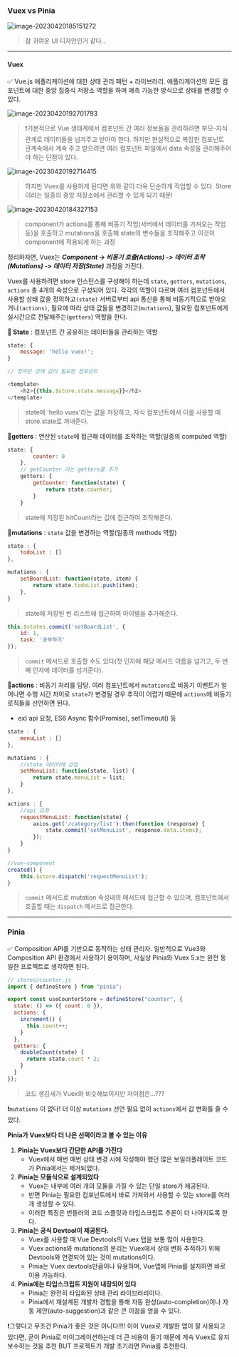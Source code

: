### Vuex vs Pinia

![image-20230420185151272](./assets/image-20230420185151272.png)

> 참 귀여운 UI 디자인인거 같다..



---



#### Vuex

✅ Vue.js 애플리케이션에 대한 상태 관리 패턴 + 라이브러리. 애플리케이션의 모든 컴포넌트에 대한 중앙 집중식 저장소 역할을 하며 예측 가능한 방식으로 상태를 변경할 수 있다.

![image-20230420192701793](./assets/image-20230420192701793.png)

>  ❗기본적으로 Vue 생태계에서 컴포넌트 간 여러 정보들을 관리하려면 부모-자식 관계로 데이터들을 넘겨주고 받아야 한다. 하지만 현실적으로 복잡한 컴포넌트 관계속에서 계속 주고 받으려면 여러 컴포넌트 파일에서 data 속성을 관리해주어야 하는 단점이 있다.

![image-20230420192714415](./assets/image-20230420192714415.png)

> 하지만 Vuex를 사용하게 된다면 위와 같이 더욱 단순하게 작업할 수 있다. Store이라는 일종의 중앙 저장소에서 관리할 수 있게 되기 때문!



![image-20230420184327153](./assets/image-20230420184327153.png)

> component가 actions를 통해 비동기 작업(서버에서 데이터를 가져오는 작업 등)을 호출하고 mutations을 호출해 state의 변수들을 조작해주고 이것이 component에 적용되게 하는 과정

정리하자면, Vuex는 ***Component -> 비동기 호출(Actions) -> 데이터 조작(Mutations) -> 데이터 저장(State)*** 과정을 가진다.

Vuex를 사용하려면 store 인스턴스를 구성해야 하는데 `state`, `getters`, `mutations`, `actions` 총 4개의 속성으로 구성되어 있다. 각각의 역할이 다르며 여러 컴포넌트에서  사용할 상태 값을 정의하고`(state)` 서버로부터 api 통신을 통해 비동기적으로 받아오거나`(actions)`, 필요에 따라 상태 값들을 변경하고(`mutations`), 필요한 컴포넌트에게 실시간으로 전달해주는(`getters`) 역할을 한다.

**📌 State** : 컴포넌트 간 공유하는 데이터들을 관리하는 역할

```javascript
state: {
    message: 'hello vuex!';
}
```

```javascript
// 정의된 상태 값이 필요한 컴포넌트

<template>
    <h2>{{this.$store.state.message}}</h2>
</template>
```

> state에 'hello vuex'라는 값을 저장하고, 자식 컴포넌트에서 이를 사용할 때 store.state로 꺼내준다.



**📌getters** : 연산된 `state`에 접근해 데이터를 조작하는 역할(일종의 computed 역할)

```javascript
state: {
        counter: 0
    },
    // getCounter 라는 getters를 추가
    getters: {
        getCounter: function(state) {
            return state.counter;
        }
    }
```

> state에 저장된 hitCount라는 값에 접근하여 조작해준다.



**📌mutations** : `state` 값을 변경하는 역할(일종의 methods 역할)

```javascript
state : {
    todoList : []
},

mutations : {
    setBoardList: function(state, item) {
        return state.todoList.push(item);
    },
}
```

> state에 저장된 빈 리스트에 접근하여 아이템을 추가해준다.

```javascript
this.$states.commit('setBoardList', {
    id: 1,
    task: '공부하기'
});
```

> `commit` 메서드로 호출할 수도 있다(첫 인자에 해당 메서드 이름을 넘기고, 두 번째 인자에 데이터를 넘겨준다).



**📌actions** : 비동기 처리를 담당. 여러 컴포넌트에서 `mutations`로 비동기 이벤트가 일어나면 수행 시간 차이로 `state`가 변경될 경우 추적이 어렵기 때문에 `actions`에 비동기 로직들을 선언하면 된다.

- ex) api 요청, ES6 Async 함수(Promise), setTimeout() 등

```javascript
state : {
    menuList : []
},

mutations : {
    //state 데이터에 삽입
    setMenuList: function(state, list) {
        return state.menuList = list;
    }
},

actions : {
    //api 요청
    requestMenuList: function(state) {
        axios.get('/category/list').then(function (response) {
            state.commit('setMenuList', response.data.items);
        });
    }
}
```

```javascript
//vue-component
created() {
    this.$store.dispatch('requestMenuList');
}
```

> `commit` 메서드로 mutation 속성내의 메서드에 접근할 수 있으며, 컴포넌트에서 호출할 때는 `dispatch` 메서드로 접근한다.



----



### Pinia

✅ Composition API를 기반으로 동작하는 상태 관리자. 일반적으로 Vue3와 Composition API 환경에서 사용하기 용이하며, 사실상 Pinia와 Vuex 5.x는 완전 동일한 프로젝트로 생각하면 된다.

```javascript
// stores/counter.js
import { defineStore } from "pinia";

export const useCounterStore = defineStore("counter", {
  state: () => ({ count: 0 }),
  actions: {
    increment() {
      this.count++;
    }
  },
  getters: {
    doubleCount(state) {
      return state.count * 2;
    }
  }
});
```

> 코드 생김새가 Vuex와 비슷해보이지만 차이점은...???

❗`mutations` 이 없다! 더 이상 `mutations` 선언 필요 없이 `actions`에서 값 변화를 줄 수 있다.



**Pinia가 Vuex보다 더 나은 선택이라고 볼 수 있는 이유**

1. **Pinia는 Vuex보다 간단한 API를 가진다**
   - Vuex에서 매번 매번 상태 변경 시에 작성해야 했던 많은 보일러플레이트 코드가 Pinia에서는 제거되었다.
2. **Pinia는 모듈식으로 설계되었다**
   - Vuex는 내부에 여러 개의 모듈을 가질 수 있는 단일 store가 제공된다.
   - 반면 Pinia는 필요한 컴포넌트에서 바로 가져와서 사용할 수 있는 store를 여러 개 생성할 수 있다.
   - 이러한 특징은 번들러의 코드 스플릿과 타입스크립트 추론이 더 나아지도록 한다.
3. **Pinia는 공식 Devtool이 제공된다.**
   - Vuex를 사용할 때 Vue Devtools의 Vuex 탭을 보통 많이 사용한다.
   - Vuex actions와 mutations의 분리는 Vuex에서 상태 변화 추적하기 위해 Devtools와 연결되어 있는 것이 mutations이다.
   - Pinia는 Vuex devtools만큼이나 유용하며, Vue앱에 Pinia를 설치하면 바로 이용 가능하다.
4. **Pinia에는 타입스크립트 지원이 내장되어 있다**
   - Pinia는 완전히 타입화된 상태 관리 라이브러리이다.
   - Pinia에서 재설계된 개발자 경험을 통해 자동 완성(auto-completion)이나 자동 제안(auto-suggestion)과 같은 큰 이점을 얻을 수 있다.



❗그렇다고 무조건 Pinia가 좋은 것은 아니다!!!! 이미 Vuex로 개발한 앱이 잘 사용되고 있다면, 굳이 Pinia로 마이그레이션하는데 더 큰 비용이 들기 때문에 계속 Vuex로 유지보수하는 것을 추천 BUT 프로젝트가 개발 초기라면 Pinia를 추천한다.

